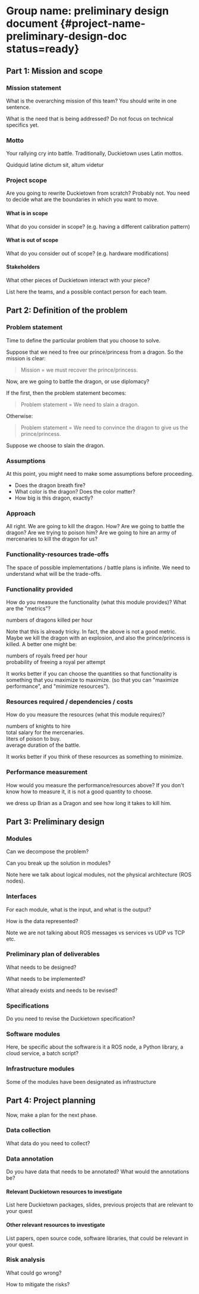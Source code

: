 #  Group name: preliminary design document {#project-name-preliminary-design-doc status=ready}

<!-- EXAMPLE COMMENT
-->

## Part 1: Mission and scope

### Mission statement

What is the overarching mission of this team? You should write in one sentence.

What is the need that is being addressed? Do not focus on technical specifics yet.

### Motto

Your rallying cry into battle. Traditionally, Duckietown uses Latin mottos.

<div class='check' markdown="1">

Quidquid latine dictum sit, altum videtur

</div>

### Project scope

Are you going to rewrite Duckietown from scratch? Probably not. You need to decide what are the boundaries in which you want to move.

#### What is in scope

What do you consider in scope? (e.g. having a different calibration pattern)

#### What is out of scope

What do you consider out of scope? (e.g. hardware modifications)

#### Stakeholders

What other pieces of Duckietown interact with your piece?

List here the teams, and a possible contact person for each team.


## Part 2: Definition of the problem

### Problem statement

Time to define the particular problem that you choose to solve.

Suppose that we need to free our prince/princess from a dragon. So the mission is clear:

> Mission = we must recover the prince/princess.

Now, are we going to battle the dragon, or use diplomacy?

If the first, then the problem statement becomes:

> Problem statement = We need to slain a dragon.

Otherwise:

> Problem statement = We need to convince the dragon to give us the prince/princess.

Suppose we choose to slain the dragon.

### Assumptions

At this point, you might need to make some assumptions before proceeding.

* Does the dragon breath fire?
* What color is the dragon? Does the color matter?
* How big is this dragon, exactly?

### Approach

All right. We are going to kill the dragon. How? Are we going to battle the dragon? Are we trying to poison him? Are we going to hire an army of mercenaries to kill the dragon for us?

### Functionality-resources trade-offs

The space of possible implementations / battle plans is infinite.
We need to understand what will be the trade-offs.

### Functionality provided

How do you measure the functionality (what this module provides)?
What are the "metrics"?

<div class="example-usage" markdown="1">
numbers of dragons killed per hour
</div>


Note that this is already tricky. In fact, the above is not a good metric. Maybe we kill the dragon with an explosion, and also the prince/princess is killed. A better one might be:

<div class="example-usage" markdown="1">
numbers of royals freed per hour
</div>

<div class="example-usage" markdown="1">
probability of freeing a royal per attempt
</div>

It works better if you can choose the quantities so that functionality is something that you maximize to maximize. (so that you can "maximize performance", and "minimize resources").

### Resources required / dependencies / costs

How do you measure the resources (what this module requires)?

<div class="example-usage" markdown="1">
numbers of knights to hire
</div>

<div class="example-usage" markdown="1">
total salary for the mercenaries.
</div>

<div class="example-usage" markdown="1">
liters of poison to buy.
</div>

<div class="example-usage" markdown="1">
average duration of the battle.
</div>

It works better if you think of these resources as something to minimize.

### Performance measurement

How would you measure the performance/resources above? If you don't know how to measure it, it is not a good quantity to choose.

<div class="example-usage" markdown="1">
we dress up Brian as a Dragon and see how long it takes to kill him.
</div>

## Part 3: Preliminary design

### Modules

Can we decompose the problem?

Can you break up the solution in modules?

Note here we talk about logical modules, not the physical architecture (ROS nodes).

### Interfaces

For each module, what is the input, and what is the output?

How is the data represented?

Note we are not talking about ROS messages vs services vs UDP vs TCP etc.

### Preliminary plan of deliverables

What needs to be designed?

What needs to be implemented?

What already exists and needs to be revised?

### Specifications

Do you need to revise the Duckietown specification?

### Software modules

Here, be specific about the software:is it a ROS node, a Python library, a cloud service, a batch script?

### Infrastructure modules

Some of the modules have been designated as infrastructure

## Part 4: Project planning

Now, make a plan for the next phase.

### Data collection

What data do you need to collect?

### Data annotation

Do you have data that needs to be annotated? What would the annotations be?

#### Relevant Duckietown resources to investigate

List here Duckietown packages, slides, previous projects that are relevant to your quest

#### Other relevant resources to investigate

List papers, open source code, software libraries, that could be relevant in your quest.

### Risk analysis

What could go wrong?

How to mitigate the risks?
